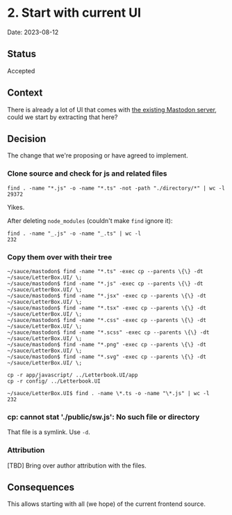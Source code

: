 # 2. Start with current UI

Date: 2023-08-12

## Status

Accepted

## Context

There is already a lot of UI that comes with [the existing Mastodon server](https://github.com/mastodon/mastodon), could we start by extracting that here?

## Decision

The change that we're proposing or have agreed to implement.

### Clone source and check for js and related files

```
find . -name "*.js" -o -name "*.ts" -not -path "./directory/*" | wc -l
29372
```

Yikes.

After deleting `node_modules` (couldn't make `find` ignore it):

```
find . -name "_.js" -o -name "_.ts" | wc -l
232
```

### Copy them over with their tree

```
~/sauce/mastodon$ find -name "*.ts" -exec cp --parents \{\} -dt ~/sauce/LetterBox.UI/ \;
~/sauce/mastodon$ find -name "*.js" -exec cp --parents \{\} -dt ~/sauce/LetterBox.UI/ \;
~/sauce/mastodon$ find -name "*.jsx" -exec cp --parents \{\} -dt ~/sauce/LetterBox.UI/ \;
~/sauce/mastodon$ find -name "*.tsx" -exec cp --parents \{\} -dt ~/sauce/LetterBox.UI/ \;
~/sauce/mastodon$ find -name "*.css" -exec cp --parents \{\} -dt ~/sauce/LetterBox.UI/ \;
~/sauce/mastodon$ find -name "*.scss" -exec cp --parents \{\} -dt ~/sauce/LetterBox.UI/ \;
~/sauce/mastodon$ find -name "*.png" -exec cp --parents \{\} -dt ~/sauce/LetterBox.UI/ \;
~/sauce/mastodon$ find -name "*.svg" -exec cp --parents \{\} -dt ~/sauce/LetterBox.UI/ \;

cp -r app/javascript/ ../Letterbook.UI/app
cp -r config/ ../Letterbook.UI

```

```
~/sauce/LetterBox.UI$ find . -name \*.ts -o -name "\*.js" | wc -l
232
```

### cp: cannot stat './public/sw.js': No such file or directory

That file is a symlink. Use `-d`.

### Attribution

[TBD] Bring over author attribution with the files.

## Consequences

This allows starting with all (we hope) of the current frontend source.

